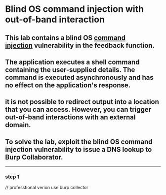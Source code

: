 # Blind OS command injection with out-of-band interaction

## This lab contains a blind OS [command injection](https://portswigger.net/web-security/os-command-injection) vulnerability in the feedback function.

## The application executes a shell command containing the user-supplied details. The command is executed asynchronously and has no effect on the application's response.

## it is not possible to redirect output into a location that you can access. However, you can trigger out-of-band interactions with an external domain.

## To solve the lab, exploit the blind OS command injection vulnerability to issue a DNS lookup to Burp Collaborator.

---

### step 1

// professtional verion use
burp collector
